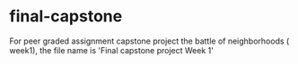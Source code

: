 # final-capstone
For peer graded assignment capstone project the battle of neighborhoods ( week1), the file name is 'Final capstone project Week 1'
